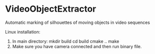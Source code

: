 # VideoObjectExtractor
Automatic marking of silhouettes of moving objects in video sequences

Linux installation:
1. In main directory: 
 mkdir build
 cd build
 cmake ..
 make
2. Make sure you have camera connected and then run binary file.
